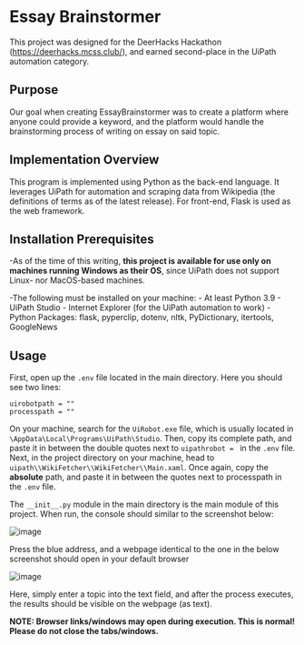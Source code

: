 # Essay Brainstormer

This project was designed for the DeerHacks Hackathon (https://deerhacks.mcss.club/), and earned second-place in the UiPath automation category.

## Purpose

Our goal when creating EssayBrainstormer was to create a platform where anyone could provide a keyword, and the platform would handle the brainstorming process of writing on essay on said topic.

## Implementation Overview

This program is implemented using Python as the back-end language. It leverages UiPath for automation and scraping data from Wikipedia (the definitions of terms as of the latest release). For front-end, Flask is used as the web framework.
## Installation Prerequisites 

-As of the time of this writing, **this project is available for use only on machines running Windows as their OS**, since UiPath does not support Linux- nor MacOS-based machines.

-The following must be installed on your machine:
    - At least Python 3.9
    - UiPath Studio
    - Internet Explorer (for the UiPath automation to work)
    - Python Packages: flask, pyperclip, dotenv, nltk, PyDictionary, itertools, GoogleNews

## Usage

First, open up the `.env` file located in the main directory. Here you should see two lines:
```
uirobotpath = ""
processpath = ""
```
On your machine, search for the `UiRobot.exe` file, which is usually located in `\AppData\Local\Programs\UiPath\Studio`. Then, copy its complete path, and paste it in between the double quotes next to `uipathrobot = ` in the `.env` file.
Next, in the project directory on your machine, head to `uipath\\WikiFetcher\\WikiFetcher\\Main.xaml`. Once again, copy the **absolute** path, and paste it in between the quotes next to processpath in the `.env` file.

The `__init__.py` module in the main directory is the main module of this project. When run, the console should similar to the screenshot below:

![image](https://user-images.githubusercontent.com/71786895/166153516-8c75c3b3-4b14-44cc-9941-151cf2f96936.png)

Press the blue address, and a webpage identical to the one in the below screenshot should open in your default browser

![image](https://user-images.githubusercontent.com/71786895/166153570-43620d75-8aad-40fb-a30c-8a3db6299860.png)

Here, simply enter a topic into the text field, and after the process executes, the results should be visible on the webpage (as text).

**NOTE: Browser links/windows may open during execution. This is normal! Please do not close the tabs/windows.**

